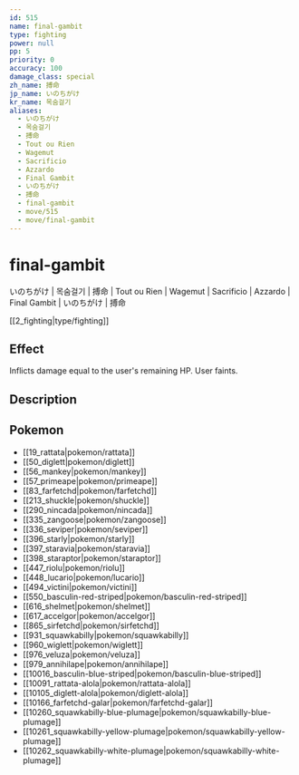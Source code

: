 ```yaml
---
id: 515
name: final-gambit
type: fighting
power: null
pp: 5
priority: 0
accuracy: 100
damage_class: special
zh_name: 搏命
jp_name: いのちがけ
kr_name: 목숨걸기
aliases:
  - いのちがけ
  - 목숨걸기
  - 搏命
  - Tout ou Rien
  - Wagemut
  - Sacrificio
  - Azzardo
  - Final Gambit
  - いのちがけ
  - 搏命
  - final-gambit
  - move/515
  - move/final-gambit
---
```

# final-gambit
    
いのちがけ | 목숨걸기 | 搏命 | Tout ou Rien | Wagemut | Sacrificio | Azzardo | Final Gambit | いのちがけ | 搏命

[[2_fighting|type/fighting]]

## Effect

Inflicts damage equal to the user's remaining HP.  User faints.

## Description



## Pokemon

- [[19_rattata|pokemon/rattata]]
- [[50_diglett|pokemon/diglett]]
- [[56_mankey|pokemon/mankey]]
- [[57_primeape|pokemon/primeape]]
- [[83_farfetchd|pokemon/farfetchd]]
- [[213_shuckle|pokemon/shuckle]]
- [[290_nincada|pokemon/nincada]]
- [[335_zangoose|pokemon/zangoose]]
- [[336_seviper|pokemon/seviper]]
- [[396_starly|pokemon/starly]]
- [[397_staravia|pokemon/staravia]]
- [[398_staraptor|pokemon/staraptor]]
- [[447_riolu|pokemon/riolu]]
- [[448_lucario|pokemon/lucario]]
- [[494_victini|pokemon/victini]]
- [[550_basculin-red-striped|pokemon/basculin-red-striped]]
- [[616_shelmet|pokemon/shelmet]]
- [[617_accelgor|pokemon/accelgor]]
- [[865_sirfetchd|pokemon/sirfetchd]]
- [[931_squawkabilly|pokemon/squawkabilly]]
- [[960_wiglett|pokemon/wiglett]]
- [[976_veluza|pokemon/veluza]]
- [[979_annihilape|pokemon/annihilape]]
- [[10016_basculin-blue-striped|pokemon/basculin-blue-striped]]
- [[10091_rattata-alola|pokemon/rattata-alola]]
- [[10105_diglett-alola|pokemon/diglett-alola]]
- [[10166_farfetchd-galar|pokemon/farfetchd-galar]]
- [[10260_squawkabilly-blue-plumage|pokemon/squawkabilly-blue-plumage]]
- [[10261_squawkabilly-yellow-plumage|pokemon/squawkabilly-yellow-plumage]]
- [[10262_squawkabilly-white-plumage|pokemon/squawkabilly-white-plumage]]

